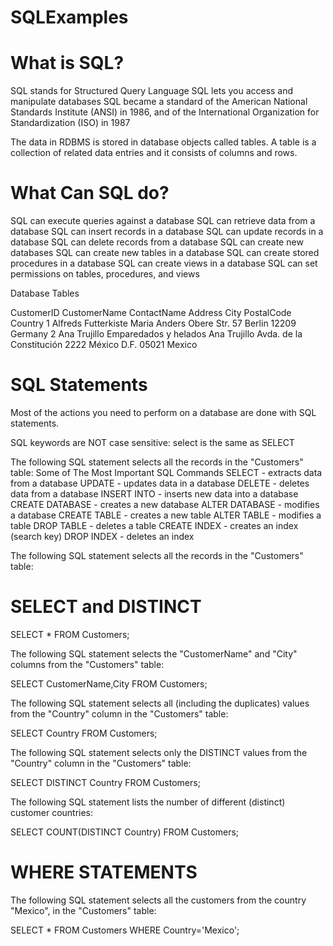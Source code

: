 # SQLExamples


# What is SQL?
SQL stands for Structured Query Language
SQL lets you access and manipulate databases
SQL became a standard of the American National Standards Institute (ANSI) in 1986, and of the International Organization for Standardization (ISO) in 1987


The data in RDBMS is stored in database objects called tables. A table is a collection of related data entries and it consists of columns and rows.

# What Can SQL do?
SQL can execute queries against a database
SQL can retrieve data from a database
SQL can insert records in a database
SQL can update records in a database
SQL can delete records from a database
SQL can create new databases
SQL can create new tables in a database
SQL can create stored procedures in a database
SQL can create views in a database
SQL can set permissions on tables, procedures, and views



Database Tables

CustomerID	   CustomerName	              ContactName	                    Address	            City	              PostalCode	     Country
1	             Alfreds Futterkiste	      Maria Anders	                    Obere Str. 57	    Berlin	                12209	       Germany
2	             Ana Trujillo Emparedados y helados	Ana Trujillo	           Avda. de la Constitución 2222	México D.F.	              05021	      Mexico


# SQL Statements
Most of the actions you need to perform on a database are done with SQL statements.

SQL keywords are NOT case sensitive: select is the same as SELECT


The following SQL statement selects all the records in the "Customers" table:
Some of The Most Important SQL Commands
SELECT - extracts data from a database
UPDATE - updates data in a database
DELETE - deletes data from a database
INSERT INTO - inserts new data into a database
CREATE DATABASE - creates a new database
ALTER DATABASE - modifies a database
CREATE TABLE - creates a new table
ALTER TABLE - modifies a table
DROP TABLE - deletes a table
CREATE INDEX - creates an index (search key)
DROP INDEX - deletes an index

The following SQL statement selects all the records in the "Customers" table:

# SELECT and DISTINCT


SELECT * FROM Customers; 


The following SQL statement selects the "CustomerName" and "City" columns from the "Customers" table:

SELECT CustomerName,City FROM Customers;

The following SQL statement selects all (including the duplicates) values from the "Country" column in the "Customers" table:

SELECT Country FROM Customers;


The following SQL statement selects only the DISTINCT values from the "Country" column in the "Customers" table:

SELECT DISTINCT Country FROM Customers;


The following SQL statement lists the number of different (distinct) customer countries:

SELECT COUNT(DISTINCT Country) FROM Customers;

# WHERE STATEMENTS

The following SQL statement selects all the customers from the country "Mexico", in the "Customers" table:

SELECT * FROM Customers
WHERE Country='Mexico';





















